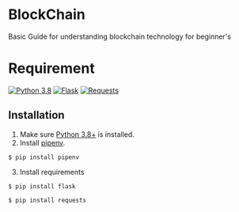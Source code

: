 # BlockChain
Basic Guide for understanding blockchain technology for beginner's

# Requirement
[![Python 3.8](https://img.shields.io/badge/python-3.8-blue.svg)](https://www.python.org/downloads/release/python-360/)
[![Flask](https://img.shields.io/badge/flask-3.0-orange.svg)](https://pypi.org/project/Flask/#description)
[![Requests](https://img.shields.io/badge/requests-2.32-green.svg)](https://pypi.org/project/requests/#description)


## Installation

1. Make sure [Python 3.8+](https://www.python.org/downloads/) is installed. 
2. Install [pipenv](https://github.com/kennethreitz/pipenv). 

```
$ pip install pipenv 
```
3. Install requirements  
```
$ pip install flask 
```
```
$ pip install requests
```
